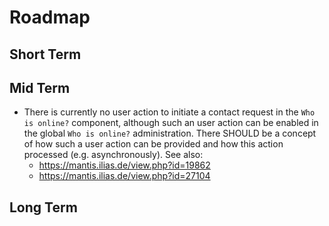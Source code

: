 # Roadmap

## Short Term

## Mid Term

* There is currently no user action to initiate a contact
request in the `Who is online?` component, although such
an user action can be enabled in the global `Who is online?`
administration. There SHOULD be a concept of how such a user
action can be provided and how this action processed
(e.g. asynchronously).
See also:
    * https://mantis.ilias.de/view.php?id=19862
    * https://mantis.ilias.de/view.php?id=27104

## Long Term